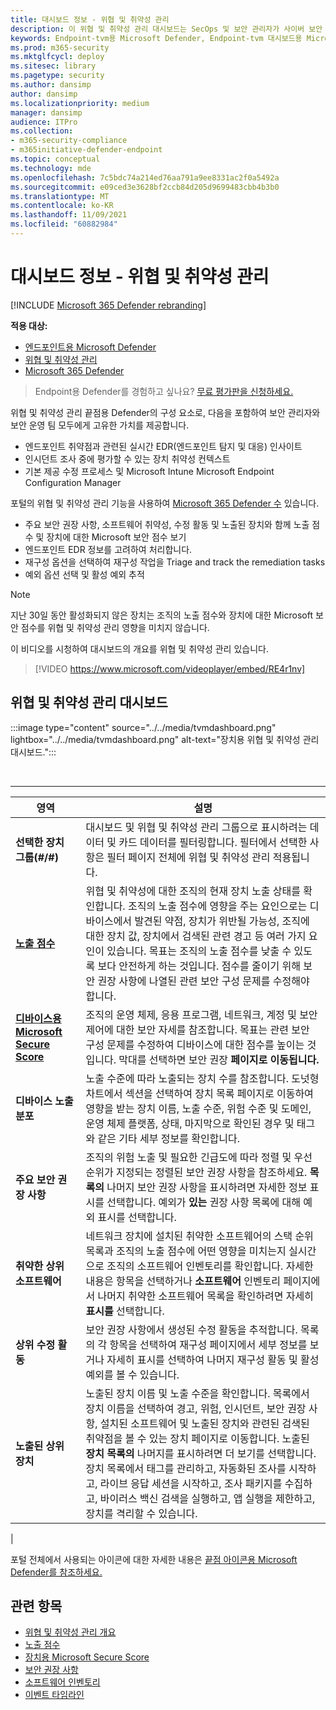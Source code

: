 ```yaml
---
title: 대시보드 정보 - 위협 및 취약성 관리
description: 이 위협 및 취약성 관리 대시보드는 SecOps 및 보안 관리자가 사이버 보안 위협을 해결하고 조직의 보안 탄력성을 구축하는 데 도움이 될 수 있습니다.
keywords: Endpoint-tvm용 Microsoft Defender, Endpoint-tvm 대시보드용 Microsoft Defender 대시보드, 위협 & 취약성 관리, 위협 및 취약성 관리, 위험 기반 위협 & 취약성 관리, 보안 구성, 장치용 Microsoft 보안 점수, 노출 점수
ms.prod: m365-security
ms.mktglfcycl: deploy
ms.sitesec: library
ms.pagetype: security
ms.author: dansimp
author: dansimp
ms.localizationpriority: medium
manager: dansimp
audience: ITPro
ms.collection:
- m365-security-compliance
- m365initiative-defender-endpoint
ms.topic: conceptual
ms.technology: mde
ms.openlocfilehash: 7c5bdc74a214ed76aa791a9ee8331ac2f0a5492a
ms.sourcegitcommit: e09ced3e3628bf2ccb84d205d9699483cbb4b3b0
ms.translationtype: MT
ms.contentlocale: ko-KR
ms.lasthandoff: 11/09/2021
ms.locfileid: "60882984"
---
```

# <a name="dashboard-insights---threat-and-vulnerability-management"></a>대시보드 정보 - 위협 및 취약성 관리

[!INCLUDE [Microsoft 365 Defender rebranding](../../includes/microsoft-defender.md)]

**적용 대상:**

- [엔드포인트용 Microsoft Defender](https://go.microsoft.com/fwlink/?linkid=2154037)
- [위협 및 취약성 관리](next-gen-threat-and-vuln-mgt.md)
- [Microsoft 365 Defender](https://go.microsoft.com/fwlink/?linkid=2118804)

> Endpoint용 Defender를 경험하고 싶나요? [무료 평가판을 신청하세요.](https://signup.microsoft.com/create-account/signup?products=7f379fee-c4f9-4278-b0a1-e4c8c2fcdf7e&ru=https://aka.ms/MDEp2OpenTrial?ocid=docs-wdatp-portaloverview-abovefoldlink)

위협 및 취약성 관리 끝점용 Defender의 구성 요소로, 다음을 포함하여 보안 관리자와 보안 운영 팀 모두에게 고유한 가치를 제공합니다.

- 엔드포인트 취약점과 관련된 실시간 EDR(엔드포인트 탐지 및 대응) 인사이트
- 인시던트 조사 중에 평가할 수 있는 장치 취약성 컨텍스트
- 기본 제공 수정 프로세스 및 Microsoft Intune Microsoft Endpoint Configuration Manager

포털의 위협 및 취약성 관리 기능을 사용하여 [Microsoft 365 Defender 수](https://security.microsoft.com/) 있습니다.

- 주요 보안 권장 사항, 소프트웨어 취약성, 수정 활동 및 노출된 장치와 함께 노출 점수 및 장치에 대한 Microsoft 보안 점수 보기
- 엔드포인트 EDR 정보를 고려하여 처리합니다.
- 재구성 옵션을 선택하여 재구성 작업을 Triage and track the remediation tasks
- 예외 옵션 선택 및 활성 예외 추적

> [!NOTE]
> 지난 30일 동안 활성화되지 않은 장치는 조직의 노출 점수와 장치에 대한 Microsoft 보안 점수를 위협 및 취약성 관리 영향을 미치지 않습니다.

이 비디오를 시청하여 대시보드의 개요를 위협 및 취약성 관리 있습니다.

> [!VIDEO https://www.microsoft.com/videoplayer/embed/RE4r1nv]

## <a name="threat-and-vulnerability-management-dashboard"></a>위협 및 취약성 관리 대시보드

:::image type="content" source="../../media/tvmdashboard.png" lightbox="../../media/tvmdashboard.png" alt-text="장치용 위협 및 취약성 관리 대시보드.":::

<br>

****

|영역|설명|
|---|---|
|**선택한 장치 그룹(#/#)**|대시보드 및 위협 및 취약성 관리 그룹으로 표시하려는 데이터 및 카드 데이터를 필터링합니다. 필터에서 선택한 사항은 필터 페이지 전체에 위협 및 취약성 관리 적용됩니다.|
|[**노출 점수**](tvm-exposure-score.md)|위협 및 취약성에 대한 조직의 현재 장치 노출 상태를 확인합니다. 조직의 노출 점수에 영향을 주는 요인으로는 디바이스에서 발견된 약점, 장치가 위반될 가능성, 조직에 대한 장치 값, 장치에서 검색된 관련 경고 등 여러 가지 요인이 있습니다. 목표는 조직의 노출 점수를 낮출 수 있도록 보다 안전하게 하는 것입니다. 점수를 줄이기 위해 보안 권장 사항에 나열된 관련 보안 구성 문제를 수정해야 합니다.|
|[**디바이스용 Microsoft Secure Score**](tvm-microsoft-secure-score-devices.md)|조직의 운영 체제, 응용 프로그램, 네트워크, 계정 및 보안 제어에 대한 보안 자세를 참조합니다. 목표는 관련 보안 구성 문제를 수정하여 디바이스에 대한 점수를 높이는 것입니다. 막대를 선택하면 보안 권장 **페이지로 이동됩니다.**|
|**디바이스 노출 분포**|노출 수준에 따라 노출되는 장치 수를 참조합니다. 도넛형 차트에서 섹션을 선택하여 장치 목록  페이지로 이동하여 영향을 받는 장치 이름, 노출 수준, 위험 수준 및 도메인, 운영 체제 플랫폼, 상태, 마지막으로 확인된 경우 및 태그와 같은 기타 세부 정보를 확인합니다.|
|**주요 보안 권장 사항**|조직의 위험 노출 및 필요한 긴급도에 따라 정렬 및 우선 순위가 지정되는 정렬된 보안 권장 사항을 참조하세요. **목록의** 나머지 보안 권장 사항을 표시하려면 자세한 정보 표시를 선택합니다. 예외가 **있는** 권장 사항 목록에 대해 예외 표시를 선택합니다.|
|**취약한 상위 소프트웨어**|네트워크 장치에 설치된 취약한 소프트웨어의 스택 순위 목록과 조직의 노출 점수에 어떤 영향을 미치는지 실시간으로 조직의 소프트웨어 인벤토리를 확인합니다. 자세한 내용은 항목을 선택하거나 **소프트웨어** 인벤토리 페이지에서 나머지 취약한 소프트웨어 목록을 확인하려면 자세히 **표시를** 선택합니다.|
|**상위 수정 활동**|보안 권장 사항에서 생성된 수정 활동을 추적합니다. 목록의 각 항목을 선택하여 재구성 페이지에서  세부 정보를 보거나  자세히 표시를 선택하여 나머지 재구성 활동 및 활성 예외를 볼 수 있습니다.|
|**노출된 상위 장치**|노출된 장치 이름 및 노출 수준을 확인합니다. 목록에서 장치 이름을 선택하여 경고, 위험, 인시던트, 보안 권장 사항, 설치된 소프트웨어 및 노출된 장치와 관련된 검색된 취약점을 볼 수 있는 장치 페이지로 이동합니다. 노출된 **장치 목록의** 나머지를 표시하려면 더 보기를 선택합니다. 장치 목록에서 태그를 관리하고, 자동화된 조사를 시작하고, 라이브 응답 세션을 시작하고, 조사 패키지를 수집하고, 바이러스 백신 검색을 실행하고, 앱 실행을 제한하고, 장치를 격리할 수 있습니다.|
|

포털 전체에서 사용되는 아이콘에 대한 자세한 내용은 [끝점 아이콘용 Microsoft Defender를 참조하세요.](portal-overview.md#microsoft-defender-for-endpoint-icons)

## <a name="related-topics"></a>관련 항목

- [위협 및 취약성 관리 개요](next-gen-threat-and-vuln-mgt.md)
- [노출 점수](tvm-exposure-score.md)
- [장치용 Microsoft Secure Score](tvm-microsoft-secure-score-devices.md)
- [보안 권장 사항](tvm-security-recommendation.md)
- [소프트웨어 인벤토리](tvm-software-inventory.md)
- [이벤트 타임라인](threat-and-vuln-mgt-event-timeline.md)
